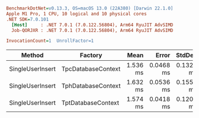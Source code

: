 ``` ini

BenchmarkDotNet=v0.13.3, OS=macOS 13.0 (22A380) [Darwin 22.1.0]
Apple M1 Pro, 1 CPU, 10 logical and 10 physical cores
.NET SDK=7.0.101
  [Host]     : .NET 7.0.1 (7.0.122.56804), Arm64 RyuJIT AdvSIMD
  Job-QORJXR : .NET 7.0.1 (7.0.122.56804), Arm64 RyuJIT AdvSIMD

InvocationCount=1  UnrollFactor=1  

```
|           Method |            Factory |     Mean |     Error |    StdDev | Allocated |
|----------------- |------------------- |---------:|----------:|----------:|----------:|
| SingleUserInsert | TpcDatabaseContext | 1.536 ms | 0.0468 ms | 0.1329 ms |  40.42 KB |
| SingleUserInsert | TphDatabaseContext | 1.632 ms | 0.0536 ms | 0.1555 ms |   38.2 KB |
| SingleUserInsert | TptDatabaseContext | 1.574 ms | 0.0418 ms | 0.1200 ms |  39.49 KB |
